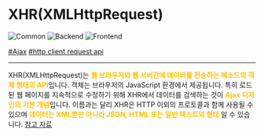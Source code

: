 # XHR(XMLHttpRequest)

![Common](https://raw.githubusercontent.com/meotitda/DICTIONARY/master/2TAT1C/Label_Common.png)
![Backend](https://raw.githubusercontent.com/meotitda/DICTIONARY/master/2TAT1C/Label_Backend.png)
![Frontend](https://raw.githubusercontent.com/meotitda/DICTIONARY/master/2TAT1C/Label_Frontend.png)

<a href="https://www.google.com/search?q=ajax+xhr&oq=Ajax+xhr&aqs=chrome.0.0i457j0l7.1830j0j4&sourceid=chrome&ie=UTF-8">#Ajax</a>
<a href="https://www.google.com/search?sxsrf=ALeKk00pXUW_ZWNwQXJVfL8zIir_K0KA7Q%3A1604652211301&ei=swylX-PzEYLbhwP63ZvYDw&q=axios&oq=axios&gs_lcp=CgZwc3ktYWIQAzIHCAAQyQMQQzIFCAAQkQIyBAgAEEMyBQgAEJECMgQIABBDMgQIABBDMgQIABBDMgQIABBDMgQIABBDMgQIABBDOgQIABBHOgQIIxAnUK6NAVjkkgFg25MBaABwBHgAgAGKAYgB9AOSAQMwLjSYAQCgAQGqAQdnd3Mtd2l6yAEIwAEB&sclient=psy-ab&ved=0ahUKEwijmauow-3sAhWC7WEKHfruBvsQ4dUDCA0&uact=5">#http client request api</a>

---

XHR(XMLHttpRequest)는 <span style="color:#FFBF00; font-weight:bold;">웹 브라우저와 웹 서버간에 데이터를 전송하는 메소드의 객체 형태의 API</span>입니다. 객체는 브라우저의 JavaScript 환경에서 제공됩니다. 특히 로드된 웹 페이지를 지속적으로 수정하기 위해 XHR에서 데이터를 검색하는 것이 <span style="color:#FFBF00; font-weight:bold;">Ajax 디자인의 기본 개념</span>입니다. 이름과는 달리 XHR은 HTTP 이외의 프로토콜과 함께 사용될 수 있으며 <span style="color:#FFBF00; font-weight:bold;">데이터는 XML뿐만 아니라 JSON, HTML 또는 일반 텍스트의 형태</span> 일 수 있습니다. <a href="https://en.wikipedia.org/wiki/XMLHttpRequest">참고 자료</a>
